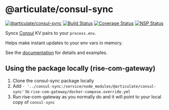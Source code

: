# @articulate/consul-sync
[![@articulate/consul-sync](https://img.shields.io/npm/v/@articulate/consul-sync.svg)](https://www.npmjs.com/package/@articulate/consul-sync)
[![Build Status](https://travis-ci.org/articulate/consul-sync.svg?branch=master)](https://travis-ci.org/articulate/consul-sync)
[![Coverage Status](https://coveralls.io/repos/github/articulate/consul-sync/badge.svg?branch=master)](https://coveralls.io/github/articulate/consul-sync?branch=master)
[![NSP Status](https://nodesecurity.io/orgs/articulate/projects/9fef40ef-560a-40a4-ab9a-9003223a43b9/badge)](https://nodesecurity.io/orgs/articulate/projects/9fef40ef-560a-40a4-ab9a-9003223a43b9)

Syncs [Consul](https://www.consul.io/) KV pairs to your `process.env`.

Helps make instant updates to your env vars in memory.

See the [documentation](https://github.com/articulate/consul-sync/blob/master/API.md) for details and examples.

## Using the package locally (rise-com-gateway)

1.  Clone the consul-sync package locally
1.  Add `- '../consul-sync:/service/node_modules/@articulate/consul-sync'` to `rise-com-gateway/docker-compose.override.yml`
1.  Run rise-com-gateway as you normally do and it will point to your local copy of `consul-sync`